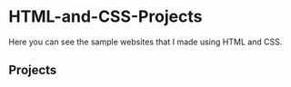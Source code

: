 # HTML-and-CSS-Projects


Here you can see the sample websites that I made using HTML and CSS.

<h2>Projects</h2>


